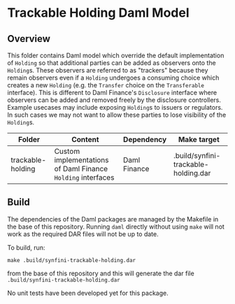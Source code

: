 # Trackable Holding Daml Model

## Overview

This folder contains Daml model which override the default implementation of `Holding` so that additional parties can
be added as observers onto the `Holding`s. These observers are referred to as "trackers" because they remain observers
even if a `Holding` undergoes a consuming choice which creates a new `Holding` (e.g. the `Transfer` choice on the
`Transferable` interface). This is different to Daml Finance's `Disclosure` interface where observers can be added and
removed freely by the disclosure controllers. Example usecases may include exposing `Holding`s to issuers or regulators.
In such cases we may not want to allow these parties to lose visibility of the `Holding`s.

| Folder | Content | Dependency | Make target
| ------------- | ------------- | ------------- | ------------- |
| trackable-holding | Custom implementations of Daml Finance `Holding` interfaces | Daml Finance | .build/synfini-trackable-holding.dar |

## Build

The dependencies of the Daml packages are managed by the Makefile in the base of this repository. Running `daml`
directly without using `make` will not work as the required DAR files will not be up to date.

To build, run:

```
make .build/synfini-trackable-holding.dar
```

from the base of this repository and this will generate the dar file `.build/synfini-trackable-holding.dar`

No unit tests have been developed yet for this package.
